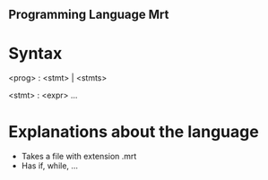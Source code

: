 ## Programming Language Mrt

# Syntax

\<prog\> : \<stmt\> | \<stmts\>

\<stmt\> : \<expr\> ...

# Explanations about the language

- Takes a file with extension .mrt
- Has if, while, ...
